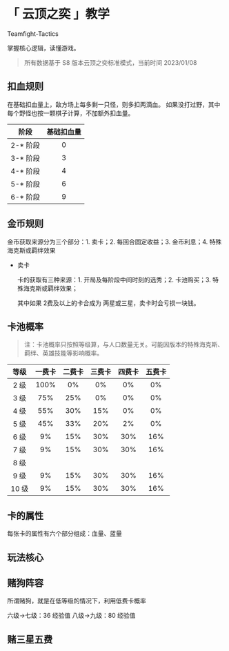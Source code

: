 # 「 云顶之奕 」教学

Teamfight-Tactics

掌握核心逻辑，读懂游戏。

> 所有数据基于 S8 版本云顶之奕标准模式，当前时间 2023/01/08

## 扣血规则

在基础扣血量上，敌方场上每多剩一只怪，则多扣两滴血。
如果没打过野，其中每个野怪也按一颗棋子计算，不加额外扣血量。

| 阶段     | 基础扣血量 |
| :------: | :-------: |
| 2-* 阶段 | 0         |
| 3-* 阶段 | 3         |
| 4-* 阶段 | 4         |
| 5-* 阶段 | 6         |
| 6-* 阶段 | 9         |

## 金币规则

金币获取来源分为三个部分：1. 卖卡；2. 每回合固定收益；3. 金币利息；4. 特殊海克斯或羁绊效果

+ 卖卡

    卡的获取有三种来源：1. 开局及每阶段中间时刻的选秀；2. 卡池购买；3. 特殊海克斯或羁绊效果；

    其中如果 2费及以上的卡合成为 两星或三星，卖卡时会亏损一块钱。

## 卡池概率

> 注：卡池概率只按照等级算，与人口数量无关。可能因版本的特殊海克斯、羁绊、英雄技能等影响概率。

| 等级 | 一费卡 | 二费卡 | 三费卡 | 四费卡 | 五费卡 |
| :--: | :---: | :----: | :---: | :----: | :---: |
| 2 级 | 100%  | 0%     | 0%    | 0%     | 0%    |
| 3 级 | 75%   | 25%    | 0%    | 0%     | 0%    |
| 4 级 | 55%   | 30%    | 15%   | 0%     | 0%    |
| 5 级 | 45%   | 33%    | 20%   | 2%     | 0%    |
| 6 级 | 9%    | 15%    | 30%   | 30%    | 16%   |
| 7 级 | 9%    | 15%    | 30%   | 30%    | 16%   |
| 8 级 | 
| 9 级 | 9%    | 15%    | 30%   | 30%    | 16%   |
| 10 级| 9%    | 15%    | 30%   | 30%    | 16%   |

## 卡的属性

每张卡的属性有六个部分组成：血量、蓝量

## 玩法核心

## 赌狗阵容

所谓赌狗，就是在低等级的情况下，利用低费卡概率

六级->七级：36 经验值
八级->九级：80 经验值

## 赌三星五费
